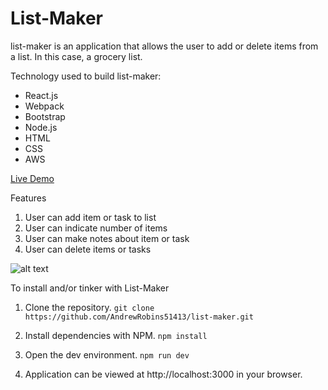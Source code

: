 # List-Maker

list-maker is an application that allows the user to add or delete items from a list. In this case, a grocery list.

Technology used to build list-maker:
- React.js
- Webpack
- Bootstrap
- Node.js
- HTML
- CSS
- AWS

[Live Demo](https://list-maker.droneswarm.dev)

Features
1. User can add item or task to list
2. User can indicate number of items
3. User can make notes about item or task
4. User can delete items or tasks

![alt text](https://media.giphy.com/media/H4WPYDMNemCJvj9Igo/giphy.gif)

To install and/or tinker with List-Maker
1. Clone the repository.
  `git clone https://github.com/AndrewRobins51413/list-maker.git `
  
2. Install dependencies with NPM.
  `npm install`
  
3. Open the dev environment.
  `npm run dev`

4. Application can be viewed at http://localhost:3000 in your browser. 

